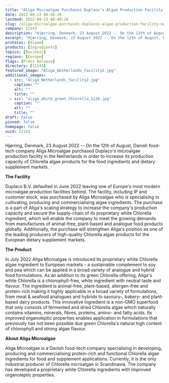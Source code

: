 ```yaml
---
title: "Aliga Microalgae Purchases Duplaco’s Algae Production Facility In The Netherlands"
date: 2022-08-23 08:48:28
lastmod: 2022-08-23 08:48:28
slug: /aliga-microalgae-purchases-duplacos-algae-production-facility-netherlands
company: 11143
description: "Hjørring, Denmark, 23 August 2022 -- On the 12th of August, Danish food-tech company Aliga Microalgae purchased Duplaco’s microalgae production facility in the Netherlands in order to increase its production capacity of Chlorella algae products for the food ingredients and dietary supplement markets.The Facility"
excerpt: "Hjørring, Denmark, 23 August 2022 -- On the 12th of August, Danish food-tech company Aliga Microalgae purchased Duplaco’s microalgae production facility in the Netherlands in order to increase its production capacity of Chlorella algae products for the food ingredients and dietary supplement markets.The Facility"
proteins: [Algae]
products: [Ingredients]
topics: [Business]
regions: [Europe]
flags: [Press Release]
directory: [11143]
featured_image: "Aliga_Netherlands_facility2.jpg"
additional_images:
  - src: "Aliga_Netherlands_facility2.jpg"
    caption: ""
    alt: ""
    title: ""
  - src: "aliga_white_green_Chlorella_1128.jpg"
    caption: ""
    alt: ""
    title: ""
draft: false
pinned: false
homepage: false
uuid: 11142
---
```

Hjørring, Denmark, 23 August 2022 \-- On the 12th of August, Danish
food-tech company Aliga Microalgae purchased Duplaco's microalgae
production facility in the Netherlands in order to increase its
production capacity of Chlorella algae products for the food ingredients
and dietary supplement markets.

**The Facility**

Duplaco B.V. defaulted in June 2022 leaving one of Europe's most modern
microalgae production facilities behind. The facility, including IP and
customer stock, was purchased by Aliga Microalgae who is specialising in
cultivating, producing and commercialising algae ingredients. The
purchase is a part of Aliga's scaling strategy to increase the company's
production capacity and secure the supply-chain of its proprietary white
Chlorella ingredient, which will enable the company to meet the growing
demands from manufactures of animal-free, plant-based and analogue food
products globally. Additionally, the purchase will strengthen Aliga's
position as one of the leading producers of high-quality Chlorella algae
products for the European dietary supplement markets.

**The Product**

In July 2022 Aliga Microalgae is introduced its proprietary white
Chlorella algae ingredient to European markets - a sustainable
complement to soy and pea which can be applied in a broad variety of
analogue and hybrid food formulations. As an addition to its green
Chlorella offering, Aliga\'s white Chlorella is a chlorophyll-free,
white ingredient with neutral taste and flavour. The ingredient is
animal-free, plant-based, allergen-free and protein-rich making it
highly applicable in a broad variety of formulations, from meat &
seafood analogues and hybrids to savoury-, bakery- and plant-based dairy
products. This innovative ingredient is a non-GMO superfood that only
consists of fermented and dried Chlorella algae which naturally contains
vitamins, minerals, fibres, proteins, amino- and fatty acids. Its
improved organoleptic properties enables application in formulations
that previously has not been possible due green Chlorella's natural high
content of chlorophyll and strong algae flavour.

**About Aliga Microalgae**

Aliga Microalgae is a Danish food-tech company specialising in
developing, producing and commercialising protein-rich and functional
Chlorella algae ingredients for food and supplement applications.
Currently, it is the only industrial producer of Chlorella microalgae in
Scandinavia. The company has developed a proprietary white Chlorella
ingredients with improved organoleptic properties.
